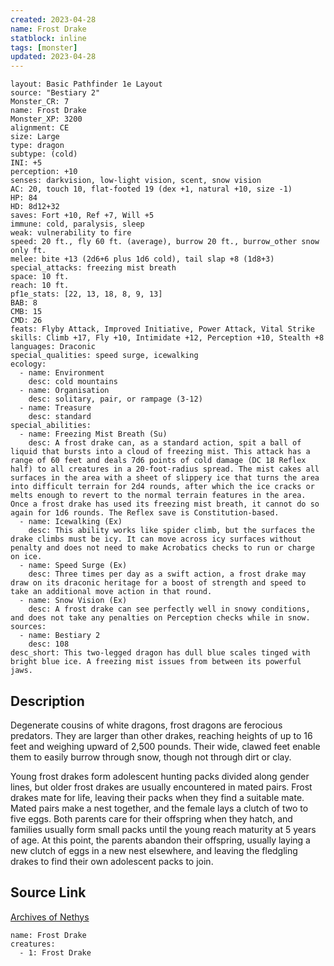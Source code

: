 ```yaml
---
created: 2023-04-28
name: Frost Drake
statblock: inline
tags: [monster]
updated: 2023-04-28
---
```

```statblock
layout: Basic Pathfinder 1e Layout
source: "Bestiary 2"
Monster_CR: 7
name: Frost Drake
Monster_XP: 3200
alignment: CE
size: Large
type: dragon
subtype: (cold)
INI: +5
perception: +10
senses: darkvision, low-light vision, scent, snow vision
AC: 20, touch 10, flat-footed 19 (dex +1, natural +10, size -1)
HP: 84
HD: 8d12+32
saves: Fort +10, Ref +7, Will +5
immune: cold, paralysis, sleep
weak: vulnerability to fire
speed: 20 ft., fly 60 ft. (average), burrow 20 ft., burrow_other snow only ft.
melee: bite +13 (2d6+6 plus 1d6 cold), tail slap +8 (1d8+3)
special_attacks: freezing mist breath
space: 10 ft.
reach: 10 ft.
pf1e_stats: [22, 13, 18, 8, 9, 13]
BAB: 8
CMB: 15
CMD: 26
feats: Flyby Attack, Improved Initiative, Power Attack, Vital Strike
skills: Climb +17, Fly +10, Intimidate +12, Perception +10, Stealth +8
languages: Draconic
special_qualities: speed surge, icewalking
ecology:
  - name: Environment
    desc: cold mountains
  - name: Organisation
    desc: solitary, pair, or rampage (3-12)
  - name: Treasure
    desc: standard
special_abilities:
  - name: Freezing Mist Breath (Su)
    desc: A frost drake can, as a standard action, spit a ball of liquid that bursts into a cloud of freezing mist. This attack has a range of 60 feet and deals 7d6 points of cold damage (DC 18 Reflex half) to all creatures in a 20-foot-radius spread. The mist cakes all surfaces in the area with a sheet of slippery ice that turns the area into difficult terrain for 2d4 rounds, after which the ice cracks or melts enough to revert to the normal terrain features in the area. Once a frost drake has used its freezing mist breath, it cannot do so again for 1d6 rounds. The Reflex save is Constitution-based.
  - name: Icewalking (Ex)
    desc: This ability works like spider climb, but the surfaces the drake climbs must be icy. It can move across icy surfaces without penalty and does not need to make Acrobatics checks to run or charge on ice.
  - name: Speed Surge (Ex)
    desc: Three times per day as a swift action, a frost drake may draw on its draconic heritage for a boost of strength and speed to take an additional move action in that round.
  - name: Snow Vision (Ex)
    desc: A frost drake can see perfectly well in snowy conditions, and does not take any penalties on Perception checks while in snow.
sources:
  - name: Bestiary 2
    desc: 108
desc_short: This two-legged dragon has dull blue scales tinged with bright blue ice. A freezing mist issues from between its powerful jaws. 
```
## Description
Degenerate cousins of white dragons, frost dragons are ferocious predators. They are larger than other drakes, reaching heights of up to 16 feet and weighing upward of 2,500 pounds. Their wide, clawed feet enable them to easily burrow through snow, though not through dirt or clay. 

Young frost drakes form adolescent hunting packs divided along gender lines, but older frost drakes are usually encountered in mated pairs. Frost drakes mate for life, leaving their packs when they find a suitable mate. Mated pairs make a nest together, and the female lays a clutch of two to five eggs. Both parents care for their offspring when they hatch, and families usually form small packs until the young reach maturity at 5 years of age. At this point, the parents abandon their offspring, usually laying a new clutch of eggs in a new nest elsewhere, and leaving the fledgling drakes to find their own adolescent packs to join.
## Source Link
[Archives of Nethys](https://aonprd.com/MonsterDisplay.aspx?ItemName=Frost%20Drake)
```encounter-table
name: Frost Drake
creatures:
  - 1: Frost Drake
```
